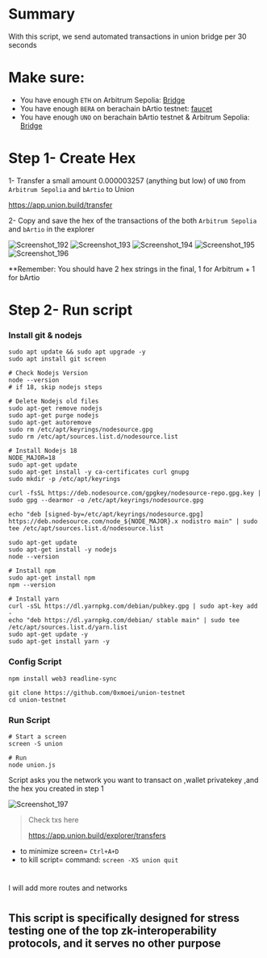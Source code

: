 # Summary
With this script, we send automated transactions in union bridge per 30 seconds

#



#

# Make sure:
* You have enough `ETH` on Arbitrum Sepolia: [Bridge](https://bridge.arbitrum.io/?destinationChain=arbitrum-sepolia&l2ChainId=23011913&sourceChain=sepolia)
* You have enough `BERA` on berachain bArtio testnet: [faucet](https://bartio.faucet.berachain.com/)
* You have enough `UNO` on berachain bArtio testnet & Arbitrum Sepolia: [Bridge](https://app.union.build/transfer)


# Step 1- Create Hex
1- Transfer a small amount 0.000003257 (anything but low) of `UNO` from `Arbitrum Sepolia` and `bArtio` to Union

https://app.union.build/transfer

2- Copy and save the hex of the transactions of the both `Arbitrum Sepolia` and `bArtio` in the explorer

![Screenshot_192](https://github.com/user-attachments/assets/3929009a-29ba-46a0-876a-5dcc8aab587a)
![Screenshot_193](https://github.com/user-attachments/assets/0a3b8869-93f5-436d-993c-206797359beb)
![Screenshot_194](https://github.com/user-attachments/assets/9bc8aa7e-8c82-4bc9-bc89-b0fe3edf299e)
![Screenshot_195](https://github.com/user-attachments/assets/621bd1a1-6303-49b3-9e76-2cb8cbc8cfea)
![Screenshot_196](https://github.com/user-attachments/assets/41d32b9f-4768-42c7-9d59-e49a2df9d1bc)

**Remember: You should have 2 hex strings in the final, 1 for Arbitrum + 1 for bArtio

# Step 2- Run script

### Install git & nodejs
```console
sudo apt update && sudo apt upgrade -y
sudo apt install git screen
```
```console
# Check Nodejs Version
node --version
# if 18, skip nodejs steps

# Delete Nodejs old files
sudo apt-get remove nodejs
sudo apt-get purge nodejs
sudo apt-get autoremove
sudo rm /etc/apt/keyrings/nodesource.gpg
sudo rm /etc/apt/sources.list.d/nodesource.list

# Install Nodejs 18
NODE_MAJOR=18
sudo apt-get update
sudo apt-get install -y ca-certificates curl gnupg
sudo mkdir -p /etc/apt/keyrings

curl -fsSL https://deb.nodesource.com/gpgkey/nodesource-repo.gpg.key | sudo gpg --dearmor -o /etc/apt/keyrings/nodesource.gpg

echo "deb [signed-by=/etc/apt/keyrings/nodesource.gpg] https://deb.nodesource.com/node_${NODE_MAJOR}.x nodistro main" | sudo tee /etc/apt/sources.list.d/nodesource.list

sudo apt-get update
sudo apt-get install -y nodejs
node --version

# Install npm
sudo apt-get install npm
npm --version

# Install yarn
curl -sSL https://dl.yarnpkg.com/debian/pubkey.gpg | sudo apt-key add -
echo "deb https://dl.yarnpkg.com/debian/ stable main" | sudo tee /etc/apt/sources.list.d/yarn.list
sudo apt-get update -y
sudo apt-get install yarn -y
```

### Config Script
```console
npm install web3 readline-sync

git clone https://github.com/0xmoei/union-testnet
cd union-testnet
```

### Run Script
```console
# Start a screen
screen -S union

# Run
node union.js
```

Script asks you the network you want to transact on ,wallet privatekey ,and the hex you created in step 1

![Screenshot_197](https://github.com/user-attachments/assets/b000b809-8a6a-4ee0-9c40-d0fe8942aab7)

> Check txs here
> 
> https://app.union.build/explorer/transfers

* to minimize screen= `Ctrl+A+D` 
* to kill script= command: `screen -XS union quit`

#

I will add more routes and networks

#

## This script is specifically designed for stress testing one of the top zk-interoperability protocols, and it serves no other purpose

